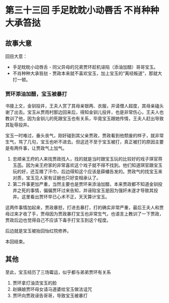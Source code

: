 # 第三十三回 手足眈眈小动唇舌 不肖种种大承笞挞

## 故事大意

回目大意：

* 手足眈眈小动唇舌 - 同父异母的兄弟贾环趁机诬陷（添油加醋）哥哥宝玉。
* 不肖种种大承笞挞 - 贾政本来就不喜欢宝玉，加上宝玉的“离经叛道”，那就大打一顿。

### 贾环添油加醋，宝玉被暴打

书接上文，金钏投井，王夫人赏了其母亲银两、衣服，并请僧人超度，其母亲磕头谢了出去。宝玉从贾雨村那边回来后，得知金钏儿投井，也是非常伤心，王夫人也教训了他，因为金钏儿的死跟宝玉也有关系，毕竟宝玉跟她传情，王夫人赶出导致其耻辱投井。

宝玉一时难过，垂头丧气，刚好碰到其父亲贾政，贾政看到他颓废的样子，就非常生气，骂了几句，宝玉也听不进去。但这还不至于宝玉被打，真正被打的原因主要是有两件事，让贾政气上加气。

1. 忠顺亲王府的人来找贾政找人，找的就是当时跟宝玉玩的比较好的戏子琪官蒋玉菡。因为亲王府家的非常喜欢这个戏子就不得不找到。他们知道琪官跟宝玉玩的好，还互赠了汗巾，后边得知这个应该是薛蟠告发的。贾政气的找宝玉来对质，宝玉见人家有证据也只好变相承认了。
2. 第二件事更加严重，当然主要也是贾环来添油加醋，本来贾政都不知道金钏投井之死的事情，偏偏贾环过来告知，并诬陷宝玉是因为强奸未遂才导致其投井。这里看出贾环早已心术不正，天天算计宝玉。

这两件事情加起来，贾政暴怒，打进去暴打，打的确实非常严重，最后王夫人和贾母过来才收了手，贾母因为贾政暴打宝玉也非常生气，也语言上教训了一下贾政，贾政后边也觉得自己不应该下毒手打宝玉到这个程度。

后边就是宝玉被抬回怡红院修养。

本回结束。

## 其他

至此，宝玉经历了三场霉运，似乎都与弟弟贾环有关系

1. 贾环拿灯油烫宝玉的脸
2. 赵姨娘贾环母女请马道婆给宝玉做法诅咒
3. 贾环向贾政诬告哥哥，导致宝玉被暴打
